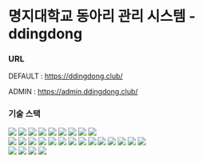 # 명지대학교 동아리 관리 시스템 - ddingdong

### URL
DEFAULT : https://ddingdong.club/

ADMIN : https://admin.ddingdong.club/

### 기술 스택 

<p>
  <img src="https://img.shields.io/badge/HTML5-E34F26?style=for-the-badge&logo=html5&logoColor=white"> 
  <img src="https://img.shields.io/badge/CSS-1572B6?style=for-the-badge&logo=css3&logoColor=white"> 
  <img src="https://img.shields.io/badge/Javascript-F7DF1E?style=for-the-badge&logo=javascript&logoColor=black"> 
  <img src="https://img.shields.io/badge/Next.js-0769AD?style=for-the-badge&logo=next.js&logoColor=white">
  <img src="https://img.shields.io/badge/Typescript-F80000?style=for-the-badge&logo=typescript&logoColor=white"> 
  <img src="https://img.shields.io/badge/Reactquery-4479A1?style=for-the-badge&logo=reactquery&logoColor=white"> 
  <img src="https://img.shields.io/badge/Tailwind-003545?style=for-the-badge&logo=tailwind&logoColor=white"> 
  <img src="https://img.shields.io/badge/axios-47A248?style=for-the-badge&logo=axios&logoColor=white">
  <img src="https://img.shields.io/badge/npm-FFCA28?style=for-the-badge&logo=firebase&logoColor=white">

<br>

  <img src="https://img.shields.io/badge/Java 11-007396?style=for-the-badge&logo=java&logoColor=white"> 
  <img src="https://img.shields.io/badge/Spring 2.7.12-%236DB33F.svg?style=for-the-badge&logo=spring&logoColor=white"/>
  <img src="https://img.shields.io/badge/Spring Security-6DB33F?style=for-the-badge&logo=Spring Security&logoColor=white"/>
  <img src="https://img.shields.io/badge/Spring Data JPA-6DB33F?style=for-the-badge&logo=springdatajpa&logoColor=white"/>
  <img src="https://img.shields.io/badge/-QueryDSL-blue?style=for-the-badge"/>
  <img src="https://img.shields.io/badge/Mysql 8.0-%2300f.svg?style=for-the-badge&logo=mysql&logoColor=white"/>
  <img src="https://img.shields.io/badge/H2-%2300f.svg?style=for-the-badge&logo=h2&logoColor=white"/>
  <img src="https://img.shields.io/badge/GitHub Actions-2088FF?style=for-the-badge&logo=GitHub Actions&logoColor=white"/>
  <img src="https://img.shields.io/badge/Amazon BeanStalk-FF9900?style=for-the-badge&logo=Amazon EC2&logoColor=white"/>
  <img src="https://img.shields.io/badge/Amazon RDS-527FFF?style=for-the-badge&logo=Amazon RDS&logoColor=white"/>
  <img src="https://img.shields.io/badge/Amazon S3-E15343?style=for-the-badge&logo=Amazon S3&logoColor=white"/>
  <img src="https://img.shields.io/badge/Amazon CodeDeploy-82A450?style=for-the-badge&logo=Amazon CodeDeploy&logoColor=white"/>
   <img src="https://img.shields.io/badge/Postman-A48279?style=for-the-badge&logo=postman&logoColor=white"/>
  <img src="https://img.shields.io/badge/Amazon Route53-A48279?style=for-the-badge&logo=Route53&logoColor=white"/>
  <br>
  
  <img src="https://img.shields.io/badge/Figma-339AF0?style=for-the-badge&logo=figma&logoColor=white">
  <img src="https://img.shields.io/badge/Github-181717?style=for-the-badge&logo=github&logoColor=white">
  <img src="https://img.shields.io/badge/Git-F05032?style=for-the-badge&logo=git&logoColor=white">
  <img src="https://img.shields.io/badge/Notion-F05032?style=for-the-badge&logo=notion&logoColor=white">
</p>
